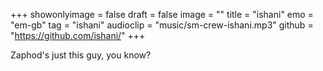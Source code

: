+++
showonlyimage = false
draft = false
image = ""
title = "ishani"
emo = "em-gb"
tag = "ishani"
audioclip = "music/sm-crew-ishani.mp3"
github = "https://github.com/ishani/"
+++

Zaphod's just this guy, you know?